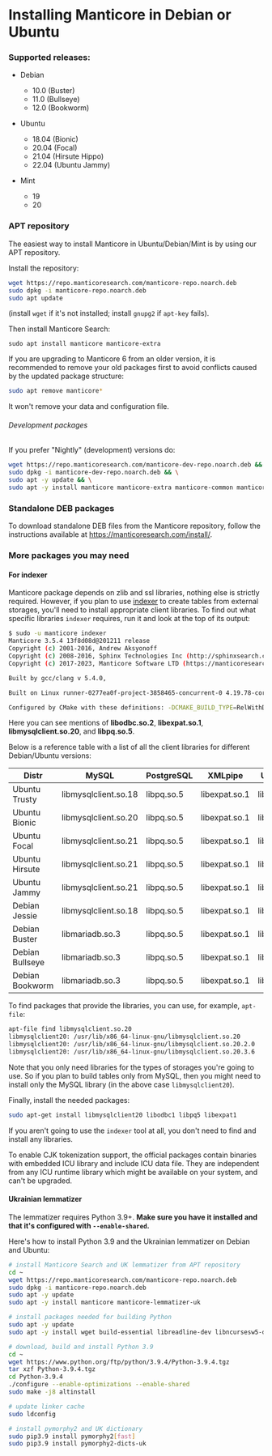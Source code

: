 # Installing Manticore in Debian or Ubuntu

### Supported releases:

* Debian
  * 10.0 (Buster)
  * 11.0 (Bullseye)
  * 12.0 (Bookworm)

* Ubuntu
  * 18.04 (Bionic)
  * 20.04 (Focal)
  * 21.04 (Hirsute Hippo)
  * 22.04 (Ubuntu Jammy)

* Mint
  * 19
  * 20

### APT repository
The easiest way to install Manticore in Ubuntu/Debian/Mint is by using our APT repository.

Install the repository:
```bash
wget https://repo.manticoresearch.com/manticore-repo.noarch.deb
sudo dpkg -i manticore-repo.noarch.deb
sudo apt update
```
(install `wget` if it's not installed; install `gnupg2` if `apt-key` fails).

Then install Manticore Search:
```
sudo apt install manticore manticore-extra
```

If you are upgrading to Manticore 6 from an older version, it is recommended to remove your old packages first to avoid conflicts caused by the updated package structure:

```bash
sudo apt remove manticore*
```

It won't remove your data and configuration file.

###### Development packages
If you prefer "Nightly" (development) versions do:
```bash
wget https://repo.manticoresearch.com/manticore-dev-repo.noarch.deb && \
sudo dpkg -i manticore-dev-repo.noarch.deb && \
sudo apt -y update && \
sudo apt -y install manticore manticore-extra manticore-common manticore-server manticore-server-core manticore-tools manticore-executor manticore-buddy manticore-backup manticore-columnar-lib manticore-server-core-dbgsym manticore-tools-dbgsym manticore-columnar-lib-dbgsym manticore-icudata-65l manticore-galera manticore-galera-dbgsym
```

### Standalone DEB packages
To download standalone DEB files from the Manticore repository, follow the instructions available at https://manticoresearch.com/install/.

### More packages you may need
#### For indexer
Manticore package depends on zlib and ssl libraries, nothing else is strictly required. However, if you plan to use [indexer](../Data_creation_and_modification/Adding_data_from_external_storages/Plain_tables_creation.md#Indexer-tool) to create tables from external storages, you'll need to install appropriate client libraries. To find out what specific libraries `indexer` requires, run it and look at the top of its output:

```bash
$ sudo -u manticore indexer
Manticore 3.5.4 13f8d08d@201211 release
Copyright (c) 2001-2016, Andrew Aksyonoff
Copyright (c) 2008-2016, Sphinx Technologies Inc (http://sphinxsearch.com)
Copyright (c) 2017-2023, Manticore Software LTD (https://manticoresearch.com)

Built by gcc/clang v 5.4.0,

Built on Linux runner-0277ea0f-project-3858465-concurrent-0 4.19.78-coreos #1 SMP Mon Oct 14 22:56:39 -00 2019 x86_64 x86_64 x86_64 GNU/Linux

Configured by CMake with these definitions: -DCMAKE_BUILD_TYPE=RelWithDebInfo -DDISTR_BUILD=xenial -DUSE_SSL=ON -DDL_UNIXODBC=1 -DUNIXODBC_LIB=libodbc.so.2 -DDL_EXPAT=1 -DEXPAT_LIB=libexpat.so.1 -DUSE_LIBICONV=1 -DDL_MYSQL=1 -DMYSQL_LIB=libmysqlclient.so.20 -DDL_PGSQL=1 -DPGSQL_LIB=libpq.so.5 -DLOCALDATADIR=/var/data -DFULL_SHARE_DIR=/usr/share/manticore -DUSE_ICU=1 -DUSE_BISON=ON -DUSE_FLEX=ON -DUSE_SYSLOG=1 -DWITH_EXPAT=1 -DWITH_ICONV=ON -DWITH_MYSQL=1 -DWITH_ODBC=ON -DWITH_POSTGRESQL=1 -DWITH_RE2=1 -DWITH_STEMMER=1 -DWITH_ZLIB=ON -DGALERA_SOVERSION=31 -DSYSCONFDIR=/etc/manticoresearch
```

Here you can see mentions of **libodbc.so.2**, **libexpat.so.1**, **libmysqlclient.so.20**, and **libpq.so.5**.

Below is a reference table with a list of all the client libraries for different Debian/Ubuntu versions:

| Distr | MySQL | PostgreSQL | XMLpipe | UnixODBC |
| - | - | - | - | - |
| Ubuntu Trusty | libmysqlclient.so.18 | libpq.so.5 | libexpat.so.1 | libodbc.so.1 |
| Ubuntu Bionic | libmysqlclient.so.20 | libpq.so.5 | libexpat.so.1 | libodbc.so.2 |
| Ubuntu Focal | libmysqlclient.so.21 | libpq.so.5 | libexpat.so.1 | libodbc.so.2 |
| Ubuntu Hirsute | libmysqlclient.so.21 | libpq.so.5 | libexpat.so.1 | libodbc.so.2 |
| Ubuntu Jammy | libmysqlclient.so.21 | libpq.so.5 | libexpat.so.1 | libodbc.so.2 |
| Debian Jessie | libmysqlclient.so.18 | libpq.so.5 | libexpat.so.1 | libodbc.so.2 |
| Debian Buster | libmariadb.so.3 | libpq.so.5 | libexpat.so.1 | libodbc.so.2 |
| Debian Bullseye | libmariadb.so.3 | libpq.so.5 | libexpat.so.1 | libodbc.so.2 |
| Debian Bookworm | libmariadb.so.3 | libpq.so.5 | libexpat.so.1 | libodbc.so.2 |

To find packages that provide the libraries, you can use, for example, `apt-file`:

```bash
apt-file find libmysqlclient.so.20
libmysqlclient20: /usr/lib/x86_64-linux-gnu/libmysqlclient.so.20
libmysqlclient20: /usr/lib/x86_64-linux-gnu/libmysqlclient.so.20.2.0
libmysqlclient20: /usr/lib/x86_64-linux-gnu/libmysqlclient.so.20.3.6
```

Note that you only need libraries for the types of storages you're going to use. So if you plan to build tables only from MySQL, then you might need to install only the MySQL library (in the above case `libmysqlclient20`).

Finally, install the needed packages:

```bash
sudo apt-get install libmysqlclient20 libodbc1 libpq5 libexpat1
```

If you aren't going to use the `indexer` tool at all, you don't need to find and install any libraries.

To enable CJK tokenization support, the official packages contain binaries with embedded ICU library and include ICU data file. They are independent from any ICU runtime library which might be available on your system, and can't be upgraded.

#### Ukrainian lemmatizer
The lemmatizer requires Python 3.9+. **Make sure you have it installed and that it's configured with `--enable-shared`.**

Here's how to install Python 3.9 and the Ukrainian lemmatizer on Debian and Ubuntu:

```bash
# install Manticore Search and UK lemmatizer from APT repository
cd ~
wget https://repo.manticoresearch.com/manticore-repo.noarch.deb
sudo dpkg -i manticore-repo.noarch.deb
sudo apt -y update
sudo apt -y install manticore manticore-lemmatizer-uk

# install packages needed for building Python
sudo apt -y update
sudo apt -y install wget build-essential libreadline-dev libncursesw5-dev libssl-dev libsqlite3-dev tk-dev libgdbm-dev libc6-dev libbz2-dev libffi-dev zlib1g-dev

# download, build and install Python 3.9
cd ~
wget https://www.python.org/ftp/python/3.9.4/Python-3.9.4.tgz
tar xzf Python-3.9.4.tgz
cd Python-3.9.4
./configure --enable-optimizations --enable-shared
sudo make -j8 altinstall

# update linker cache
sudo ldconfig

# install pymorphy2 and UK dictionary
sudo pip3.9 install pymorphy2[fast]
sudo pip3.9 install pymorphy2-dicts-uk
```
<!-- proofread -->
